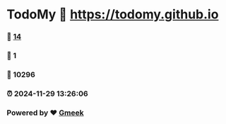 # TodoMy :link: https://todomy.github.io 
### :page_facing_up: [14](https://todomy.github.io/tag.html) 
### :speech_balloon: 1 
### :hibiscus: 10296 
### :alarm_clock: 2024-11-29 13:26:06 
### Powered by :heart: [Gmeek](https://github.com/Meekdai/Gmeek)
